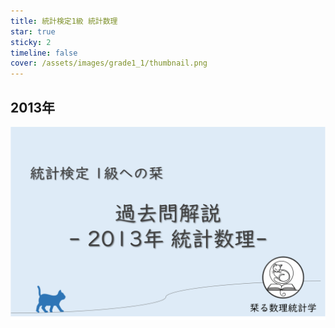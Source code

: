 ```yaml
---
title: 統計検定1級 統計数理
star: true
sticky: 2
timeline: false
cover: /assets/images/grade1_1/thumbnail.png
---
```

## 2013年

<div style="display: flex; gap: 10px; justify-content: center;">
  <img src="/assets/images/grade1_1/2013/thumbnail.png" style="max-width: 100%; height: auto;">
</div>

<AffiliateBook id="kakomon1213"/>

<div class="vp-card-container">

<VPCard
  title="統計数理 [1]"
  desc="一様分布と変数変換"
  link="/posts/grade1_1/2013/1.md"
/>

<VPCard
  title="統計数理 [2]"
  desc="正規分布の条件付き分布"
  link="/posts/grade1_1/2013/2.md"
/>

<VPCard
  title="統計数理 [3]"
  desc="二項分布・信頼区間・被覆確率"
  link="/posts/grade1_1/2013/3.md"
/>

<VPCard
  title="統計数理 [4]"
  desc="ウィルコクソンの符号順位検定・正規近似"
  link="/posts/grade1_1/2013/4.md"
/>

<VPCard
  title="統計数理 [5]"
  desc="尤度比検定・適合度のカイ二乗検定"
  link="/posts/grade1_1/2013/5.md"
/>
</div>